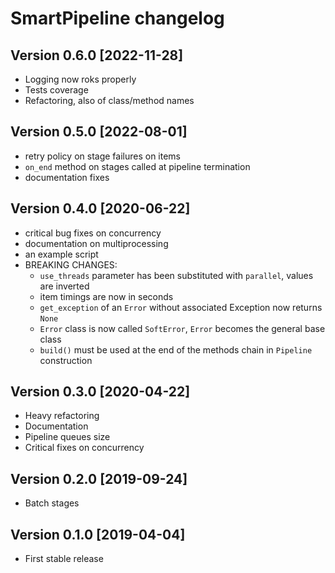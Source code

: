 # SmartPipeline changelog

## Version 0.6.0 [2022-11-28]

- Logging now roks properly
- Tests coverage
- Refactoring, also of class/method names

## Version 0.5.0 [2022-08-01]

- retry policy on stage failures on items
- `on_end` method on stages called at pipeline termination
- documentation fixes

## Version 0.4.0 [2020-06-22]

- critical bug fixes on concurrency
- documentation on multiprocessing
- an example script
- BREAKING CHANGES:
  - `use_threads` parameter has been substituted with `parallel`, values are inverted
  - item timings are now in seconds
  - `get_exception` of an `Error` without associated Exception now returns `None`
  - `Error` class is now called `SoftError`, `Error` becomes the general base class
  - `build()` must be used at the end of the methods chain in `Pipeline` construction

## Version 0.3.0 [2020-04-22]

- Heavy refactoring
- Documentation
- Pipeline queues size
- Critical fixes on concurrency

## Version 0.2.0 [2019-09-24]

- Batch stages

## Version 0.1.0 [2019-04-04]

- First stable release
